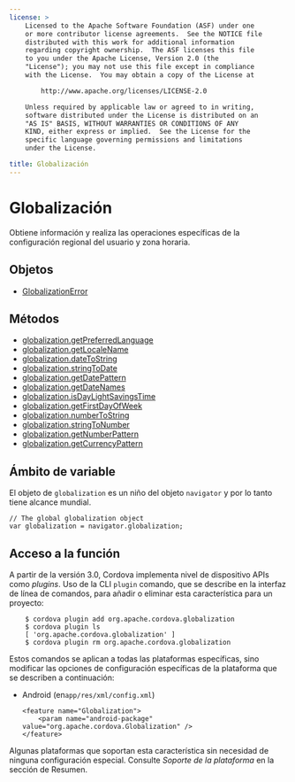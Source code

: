 ```yaml
---
license: >
    Licensed to the Apache Software Foundation (ASF) under one
    or more contributor license agreements.  See the NOTICE file
    distributed with this work for additional information
    regarding copyright ownership.  The ASF licenses this file
    to you under the Apache License, Version 2.0 (the
    "License"); you may not use this file except in compliance
    with the License.  You may obtain a copy of the License at

        http://www.apache.org/licenses/LICENSE-2.0

    Unless required by applicable law or agreed to in writing,
    software distributed under the License is distributed on an
    "AS IS" BASIS, WITHOUT WARRANTIES OR CONDITIONS OF ANY
    KIND, either express or implied.  See the License for the
    specific language governing permissions and limitations
    under the License.

title: Globalización
---
```


# Globalización

Obtiene información y realiza las operaciones específicas de la configuración regional del usuario y zona horaria.

## Objetos

*   [GlobalizationError](GlobalizationError/globalizationerror.html)

## Métodos

*   [globalization.getPreferredLanguage](globalization.getPreferredLanguage.html)
*   [globalization.getLocaleName](globalization.getLocaleName.html)
*   [globalization.dateToString](globalization.dateToString.html)
*   [globalization.stringToDate](globalization.stringToDate.html)
*   [globalization.getDatePattern](globalization.getDatePattern.html)
*   [globalization.getDateNames](globalization.getDateNames.html)
*   [globalization.isDayLightSavingsTime](globalization.isDayLightSavingsTime.html)
*   [globalization.getFirstDayOfWeek](globalization.getFirstDayOfWeek.html)
*   [globalization.numberToString](globalization.numberToString.html)
*   [globalization.stringToNumber](globalization.stringToNumber.html)
*   [globalization.getNumberPattern](globalization.getNumberPattern.html)
*   [globalization.getCurrencyPattern](globalization.getCurrencyPattern.html)

## Ámbito de variable

El objeto de `globalization` es un niño del objeto `navigator` y por lo tanto tiene alcance mundial.

    // The global globalization object
    var globalization = navigator.globalization;
    

## Acceso a la función

A partir de la versión 3.0, Cordova implementa nivel de dispositivo APIs como *plugins*. Uso de la CLI `plugin` comando, que se describe en la interfaz de línea de comandos, para añadir o eliminar esta característica para un proyecto:

        $ cordova plugin add org.apache.cordova.globalization
        $ cordova plugin ls
        [ 'org.apache.cordova.globalization' ]
        $ cordova plugin rm org.apache.cordova.globalization
    

Estos comandos se aplican a todas las plataformas específicas, sino modificar las opciones de configuración específicas de la plataforma que se describen a continuación:

*   Android (en`app/res/xml/config.xml`)
    
        <feature name="Globalization">
            <param name="android-package" value="org.apache.cordova.Globalization" />
        </feature>
        

Algunas plataformas que soportan esta característica sin necesidad de ninguna configuración especial. Consulte *Soporte de la plataforma* en la sección de Resumen.